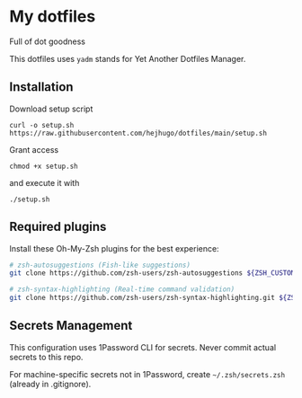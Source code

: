 # My dotfiles

Full of dot goodness

This dotfiles uses `yadm` stands for Yet Another Dotfiles Manager.

## Installation
Download setup script
```
curl -o setup.sh https://raw.githubusercontent.com/hejhugo/dotfiles/main/setup.sh
```
Grant access
```
chmod +x setup.sh
```
and execute it with
```
./setup.sh
```

## Required plugins

Install these Oh-My-Zsh plugins for the best experience:

```bash
# zsh-autosuggestions (Fish-like suggestions)
git clone https://github.com/zsh-users/zsh-autosuggestions ${ZSH_CUSTOM:-~/.oh-my-zsh/custom}/plugins/zsh-autosuggestions

# zsh-syntax-highlighting (Real-time command validation)
git clone https://github.com/zsh-users/zsh-syntax-highlighting.git ${ZSH_CUSTOM:-~/.oh-my-zsh/custom}/plugins/zsh-syntax-highlighting
```

## Secrets Management

This configuration uses 1Password CLI for secrets. Never commit actual secrets to this repo.

For machine-specific secrets not in 1Password, create `~/.zsh/secrets.zsh` (already in .gitignore).
